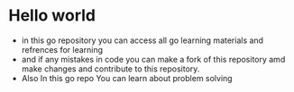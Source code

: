 <h1>Hello world</h1>

* in this go repository you can access all go learning materials and refrences for learning
* and if any mistakes in code you can make a fork of this repository amd make changes and contribute to this repository.
* Also In this go repo You can learn about problem solving

